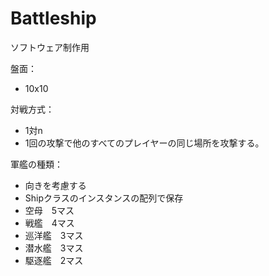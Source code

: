 # Battleship
ソフトウェア制作用

盤面：
- 10x10

対戦方式：
- 1対n
- 1回の攻撃で他のすべてのプレイヤーの同じ場所を攻撃する。

軍艦の種類：

- 向きを考慮する
- Shipクラスのインスタンスの配列で保存
- 空母　5マス
- 戦艦　4マス
- 巡洋艦　3マス
- 潜水艦　3マス
- 駆逐艦　2マス

